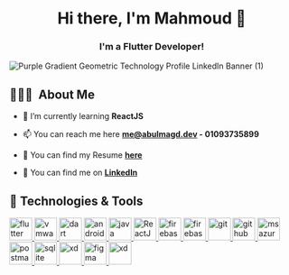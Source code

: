 <h1 align="center">Hi there, I'm Mahmoud 👋</h1>

<!-- ![GitHub followers](https://img.shields.io/github/followers/abalmagd?label=Follow&style=social)
<img alt = "profile views" src="https://komarev.com/ghpvc/?username=abalmagd&color=brightgreen"> -->

<h3 align="center"> I'm a Flutter Developer!</h3>

![Purple Gradient Geometric Technology Profile LinkedIn Banner  (1)](https://user-images.githubusercontent.com/88105077/157883808-762a27a1-c1c5-447c-80a1-fb892f511393.png)


## 👨🏻‍💻 &nbsp;About Me

- 🌱 I’m currently learning **ReactJS**

- 📫 You can reach me here **me@abulmagd.dev - 01093735899**

- 📄 You can find my Resume **[here](https://drive.google.com/file/d/14Eecw8MfclHq37hYXDmUAqwm2IxU0mb4/view?usp=drive_link)**

- 🔭 You can find me on **[LinkedIn](https://www.linkedin.com/in/abalmagd/)**

## 🔧 Technologies & Tools
<p align="left"> 
    <a href="https://flutter.dev" > 
      <img src="https://www.vectorlogo.zone/logos/flutterio/flutterio-icon.svg" alt="flutter" width="40"/> </a> 
    <a href="https://www.vmware.com/mena.html" > 
      <img src="https://raw.githubusercontent.com/AwesomeLogos/logomono/e80dc182f3d03de5710240581e4db719e45311af/logos/vmware.svg" alt="vmware" width="40"/> </a> 
    <a href="https://dart.dev" > 
      <img src="https://www.vectorlogo.zone/logos/dartlang/dartlang-icon.svg" alt="dart" width="40"/> </a> 
    <a href="https://developer.android.com" > 
      <img src="https://www.vectorlogo.zone/logos/android/android-icon.svg" alt="android" width="40"/> </a> 
    <a href="https://www.java.com" > 
      <img src="https://www.vectorlogo.zone/logos/java/java-icon.svg" alt="java" width="40"/> </a> 
    <a href="https://react.dev/" > 
      <img src="https://www.vectorlogo.zone/logos/reactjs/reactjs-icon.svg" alt="ReactJS" width="40"/> </a> 
    <a href="https://firebase.google.com/" > 
      <img src="https://www.vectorlogo.zone/logos/firebase/firebase-icon.svg" alt="firebase" width="40"/> </a>
    <a href="https://supabase.com/" > 
      <img src="https://www.vectorlogo.zone/logos/supabase/supabase-icon.svg" alt="firebase" width="40"/> </a> 
    <a href="https://git-scm.com/" > 
      <img src="https://www.vectorlogo.zone/logos/git-scm/git-scm-icon.svg" alt="git" width="40"/> </a> 
    <a href="https://github.com/" > 
      <img src="https://www.vectorlogo.zone/logos/github/github-icon.svg" alt="github" width="40"/> </a> 
    <a href="https://azure.microsoft.com/en-us/" > 
      <img src="https://www.vectorlogo.zone/logos/microsoft_azure/microsoft_azure-icon.svg" alt="ms azure" width="40"/> </a> 
    <a href="https://postman.com" > 
      <img src="https://www.vectorlogo.zone/logos/getpostman/getpostman-icon.svg" alt="postman" width="40"/> </a>  
    <a href="https://www.sqlite.org/" > 
      <img src="https://www.vectorlogo.zone/logos/sqlite/sqlite-icon.svg" alt="sqlite" width="40"/> </a> 
    <a href="https://www.adobe.com/products/xd.html" > 
      <img src="https://cdn.worldvectorlogo.com/logos/adobe-xd.svg" alt="xd" width="40"/> </a>
    <a href="https://www.figma.com/" > 
      <img src="https://www.vectorlogo.zone/logos/figma/figma-icon.svg" alt="figma" width="40"/> </a>
    <a href="https://play.google.com" > 
      <img src="https://www.vectorlogo.zone/logos/google_play/google_play-icon.svg" alt="xd" width="40"/> </a>
  </p>
